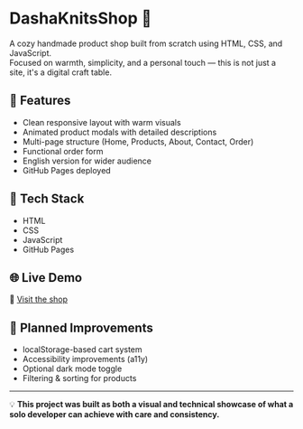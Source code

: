 # DashaKnitsShop 🧶

A cozy handmade product shop built from scratch using HTML, CSS, and JavaScript.  
Focused on warmth, simplicity, and a personal touch — this is not just a site, it's a digital craft table.

## 🌟 Features

- Clean responsive layout with warm visuals
- Animated product modals with detailed descriptions
- Multi-page structure (Home, Products, About, Contact, Order)
- Functional order form
- English version for wider audience
- GitHub Pages deployed

## 🧰 Tech Stack

- HTML
- CSS
- JavaScript
- GitHub Pages

## 🌐 Live Demo

🔗 [Visit the shop](https://yougnme.github.io/DaschaKnitsShop/)

## 🚧 Planned Improvements

- localStorage-based cart system
- Accessibility improvements (a11y)
- Optional dark mode toggle
- Filtering & sorting for products

---

💡 **This project was built as both a visual and technical showcase of what a solo developer can achieve with care and consistency.**

